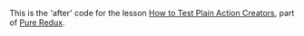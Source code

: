 This is the 'after' code for the lesson [How to Test Plain Action Creators](https://daveceddia.podia.com/courses/pure-redux/54082-testing/152898-how-to-test-plain-action-creators), part of [Pure Redux](https://daveceddia.com/pure-redux/).
